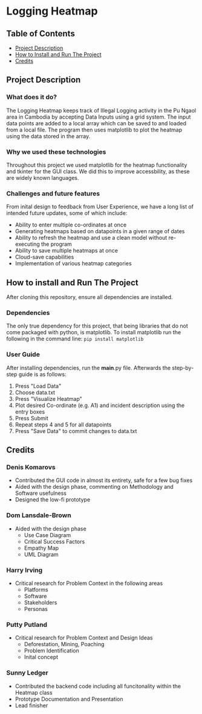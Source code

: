 # Logging Heatmap

## Table of Contents
- [Project Description](#project-description)
- [How to Install and Run The Project](#how-to-install-and-run-the-project)
- [Credits](#credits)

## Project Description
### What does it do?
The Logging Heatmap keeps track of Illegal Logging activity in the Pu Ngaol area in Cambodia by accepting Data Inputs using a grid system. The input data points are added to a local array which can be saved to and loaded from a local file. The program then uses matplotlib to plot the heatmap using the data stored in the array.

### Why we used these technologies
Throughout this project we used matplotlib for the heatmap functionality and tkinter for the GUI class. We did this to improve accessbility, as these are widely known languages.

### Challenges and future features
From inital design to feedback from User Experience, we have a long list of intended future updates, some of which include:
- Ability to enter multiple co-ordinates at once
- Generating heatmaps based on datapoints in a given range of dates
- Ability to refresh the heatmap and use a clean model without re-executing the program
- Ability to save multiple heatmaps at once
- Cloud-save capabilities
- Implementation of various heatmap categories
    
## How to install and Run The Project
After cloning this repository, ensure all dependencies are installed.

### Dependencies
The only true dependency for this project, that being libraries that do not come packaged with python, is matplotlib. To install matplotlib run the following in the command line:
```pip install matplotlib```

### User Guide
After installing dependencies, run the __main__.py file. Afterwards the step-by-step guide is as follows:
1. Press "Load Data"
2. Choose data.txt
3. Press "Visualize Heatmap"
4. Plot desired Co-ordinate (e.g. A1) and incident description using the entry boxes
5. Press Submit
6. Repeat steps 4 and 5 for all datapoints
7. Press "Save Data" to commit changes to data.txt

## Credits
### Denis Komarovs
- Contributed the GUI code in almost its entirety, safe for a few bug fixes
- Aided with the design phase, commenting on Methodology and Software usefulness
- Designed the low-fi prototype

### Dom Lansdale-Brown
- Aided with the design phase
    - Use Case Diagram
    - Critical Success Factors
    - Empathy Map
    - UML Diagram

### Harry Irving
- Critical research for Problem Context in the following areas 
    - Platforms
    - Software
    - Stakeholders
    - Personas

### Putty Putland
- Critical research for Problem Context and Design Ideas
    - Deforestation, Mining, Poaching
    - Problem Identification
    - Inital concept

### Sunny Ledger
- Contributed the backend code including all funcitonality within the Heatmap class
- Prototype Documentation and Presentation
- Lead finisher

